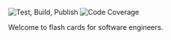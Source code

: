 ![Test, Build, Publish](https://github.com/crosleythomas/keytrain/workflows/Test,%20Build,%20Publish/badge.svg)
![Code Coverage](https://img.shields.io/codecov/c/github/crosleythomas/keytrain)

Welcome to flash cards for software engineers.

